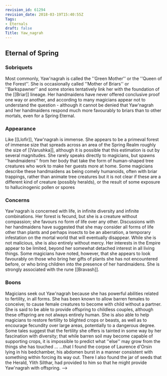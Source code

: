 ```yaml
---
revision_id: 61294
revision_date: 2018-03-19T15:40:55Z
Tags:
- Eternals
draft: false
Title: Yaw_nagrah
---
```

## Eternal of Spring
### Sobriquets
Most commonly, Yaw'nagrah is called the ''Green Mother'' or the ''Queen of the Forest''. 
She is occasionally called ''Mother of Briars'' or ''Barkspawner'' and some stories tentatively link her with the foundation of the [[Briar]] lineage. Her handmaidens have never offered conclusive proof one way or another, and according to many magicians appear not to understand the question - although it cannot be denied that Yaw'nagrah and her handmaidens respond much more favourably to briars than to other mortals, even for a Spring Eternal.
### Appearance
Like [[Llofir]], Yaw'nagrah is immense. She appears to be a primeval forest of immense size that spreads across an area of the Spring Realm roughly the size of [[Varushka]], although it is possible that this estimation is out by several magnitudes. She rarely speaks directly to magicians, but spawns ''handmaidens'' from her body that take the form of human-shaped tree creatures who work to make her guests more at home. 
Some magicians describe these handmaidens as being comely humanoids, often with briar trappings, rather than animate tree creatures but it is not clear if these are a different kind of creature (possibly heralds), or the result of some exposure to hallucinogenic pollen or spores
### Concerns
Yaw'nagrah is concerned with life, in infinite diversity and infinite combinations. Her forest is fecund, but she is a creature without compassion; she favours no form of life over any other. Discussions with her handmaidens have suggested that she may consider all forms of life other than plants and perhaps insects to be an aberration, a temporary infestation on the mortal world that will eventually disappear.
While she is not malicious, she is also entirely without mercy. Her interests in the Empire appear to be limited, beyond her somewhat detached interest in all living things. Some magicians have noted, however, that she appears to look favourably on those who bring her gifts of plants she has not encountered before, or who bring children into the presence of her handmaidens.
She is strongly associated with the rune [[Bravash]].
### Boons
Magicians seek out Yaw'nagrah because she has powerful abilities related to fertility, in all forms. She has been known to allow barren females to conceive; to cause female creatures to become with child without a partner. She is said to be able to provide offspring to childless couples, although these offspring are not always entirely human. She is also able to help magicians to restore fertility to blighted crops or beasts, as well as to encourage fecundity over large areas, potentially to a dangerous degree. 
Some tales suggest that the fertility she offers is tainted in some way by her fascination with diversity; that while barren soil may become capable of supporting crops, it is impossible to predict what ''else'' may grow from the things she has touched ... 
...that I found the corpse of Laurence d'Orsin lying in his bedchamber, his abdomen burst in a manner consistent with something within forcing its way out. There I also found the jar of seeds that the Herald, Ylith Silthar, had provided to him so that he might provide Yaw'nagrah with offspring. -->